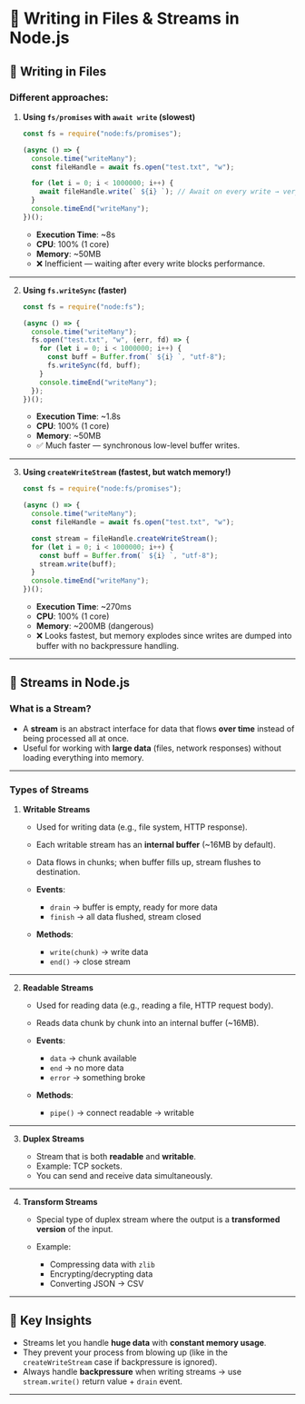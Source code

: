 # 📘 Writing in Files & Streams in Node.js

## 🔹 Writing in Files

### Different approaches:

1. **Using `fs/promises` with `await write` (slowest)**

   ```js
   const fs = require("node:fs/promises");

   (async () => {
     console.time("writeMany");
     const fileHandle = await fs.open("test.txt", "w");

     for (let i = 0; i < 1000000; i++) {
       await fileHandle.write(` ${i} `); // Await on every write → very slow
     }
     console.timeEnd("writeMany");
   })();
   ```

   - **Execution Time**: \~8s
   - **CPU**: 100% (1 core)
   - **Memory**: \~50MB
   - ❌ Inefficient — waiting after every write blocks performance.

---

2. **Using `fs.writeSync` (faster)**

   ```js
   const fs = require("node:fs");

   (async () => {
     console.time("writeMany");
     fs.open("test.txt", "w", (err, fd) => {
       for (let i = 0; i < 1000000; i++) {
         const buff = Buffer.from(` ${i} `, "utf-8");
         fs.writeSync(fd, buff);
       }
       console.timeEnd("writeMany");
     });
   })();
   ```

   - **Execution Time**: \~1.8s
   - **CPU**: 100% (1 core)
   - **Memory**: \~50MB
   - ✅ Much faster — synchronous low-level buffer writes.

---

3. **Using `createWriteStream` (fastest, but watch memory!)**

   ```js
   const fs = require("node:fs/promises");

   (async () => {
     console.time("writeMany");
     const fileHandle = await fs.open("test.txt", "w");

     const stream = fileHandle.createWriteStream();
     for (let i = 0; i < 1000000; i++) {
       const buff = Buffer.from(` ${i} `, "utf-8");
       stream.write(buff);
     }
     console.timeEnd("writeMany");
   })();
   ```

   - **Execution Time**: \~270ms
   - **CPU**: 100% (1 core)
   - **Memory**: \~200MB (dangerous)
   - ❌ Looks fastest, but memory explodes since writes are dumped into buffer with no backpressure handling.

---

## 🔹 Streams in Node.js

### What is a Stream?

- A **stream** is an abstract interface for data that flows **over time** instead of being processed all at once.
- Useful for working with **large data** (files, network responses) without loading everything into memory.

---

### Types of Streams

1. **Writable Streams**

   - Used for writing data (e.g., file system, HTTP response).
   - Each writable stream has an **internal buffer** (\~16MB by default).
   - Data flows in chunks; when buffer fills up, stream flushes to destination.
   - **Events**:

     - `drain` → buffer is empty, ready for more data
     - `finish` → all data flushed, stream closed

   - **Methods**:

     - `write(chunk)` → write data
     - `end()` → close stream

---

2. **Readable Streams**

   - Used for reading data (e.g., reading a file, HTTP request body).
   - Reads data chunk by chunk into an internal buffer (\~16MB).
   - **Events**:

     - `data` → chunk available
     - `end` → no more data
     - `error` → something broke

   - **Methods**:

     - `pipe()` → connect readable → writable

---

3. **Duplex Streams**

   - Stream that is both **readable** and **writable**.
   - Example: TCP sockets.
   - You can send and receive data simultaneously.

---

4. **Transform Streams**

   - Special type of duplex stream where the output is a **transformed version** of the input.
   - Example:

     - Compressing data with `zlib`
     - Encrypting/decrypting data
     - Converting JSON → CSV

---

## 🔹 Key Insights

- Streams let you handle **huge data** with **constant memory usage**.
- They prevent your process from blowing up (like in the `createWriteStream` case if backpressure is ignored).
- Always handle **backpressure** when writing streams → use `stream.write()` return value + `drain` event.

---
